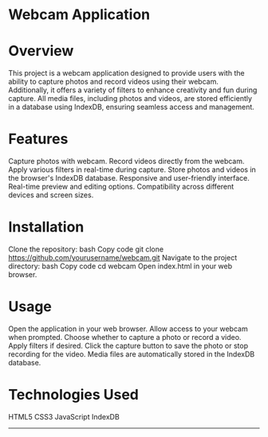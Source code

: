# Webcam Application
 # Overview
This project is a webcam application designed to provide users with the ability to capture photos and record videos using their webcam. Additionally, it offers a variety of filters to enhance creativity and fun during capture. All media files, including photos and videos, are stored efficiently in a database using IndexDB, ensuring seamless access and management.

# Features
Capture photos with webcam.
Record videos directly from the webcam.
Apply various filters in real-time during capture.
Store photos and videos in the browser's IndexDB database.
Responsive and user-friendly interface.
Real-time preview and editing options.
Compatibility across different devices and screen sizes.
# Installation
Clone the repository:
bash
Copy code
git clone https://github.com/yourusername/webcam.git
Navigate to the project directory:
bash
Copy code
cd webcam
Open index.html in your web browser.
# Usage
Open the application in your web browser.
Allow access to your webcam when prompted.
Choose whether to capture a photo or record a video.
Apply filters if desired.
Click the capture button to save the photo or stop recording for the video.
Media files are automatically stored in the IndexDB database.
# Technologies Used
HTML5
CSS3
JavaScript
IndexDB


-------